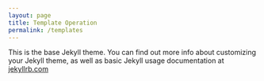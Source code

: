 ```yaml
---
layout: page
title: Template Operation
permalink: /templates
---
```


This is the base Jekyll theme. You can find out more info about customizing your Jekyll theme, as well as basic Jekyll usage documentation at [jekyllrb.com](https://jekyllrb.com/)

